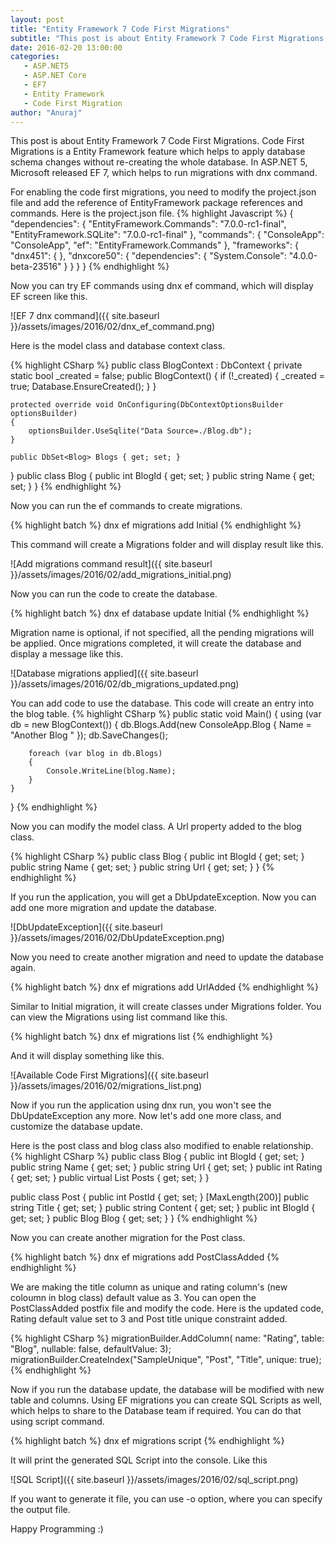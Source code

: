 ```yaml
---
layout: post
title: "Entity Framework 7 Code First Migrations"
subtitle: "This post is about Entity Framework 7 Code First Migrations. Code First Migrations is a Entity Framework feature which helps to apply database schema changes without re-creating the whole database. In ASP.NET 5, Microsoft released EF 7, which helps to run migrations with dnx command."
date: 2016-02-20 13:00:00
categories: 
   - ASP.NET5
   - ASP.NET Core
   - EF7
   - Entity Framework
   - Code First Migration
author: "Anuraj"
---
```

This post is about Entity Framework 7 Code First Migrations. Code First Migrations is a Entity Framework feature which helps to apply database schema changes without re-creating the whole database. In ASP.NET 5, Microsoft released EF 7, which helps to run migrations with dnx command. 
<!--more-->
For enabling the code first migrations, you need to modify the project.json file and add the reference of EntityFramework package references and commands. Here is the project.json file.
{% highlight Javascript %}
{
    "dependencies": {
        "EntityFramework.Commands": "7.0.0-rc1-final",
        "EntityFramework.SQLite": "7.0.0-rc1-final"
    },
    "commands": {
        "ConsoleApp": "ConsoleApp",
		"ef": "EntityFramework.Commands"
    },
    "frameworks": {
        "dnx451": { },
        "dnxcore50": {
            "dependencies": {
                "System.Console": "4.0.0-beta-23516"
            }
        }
    }
}
{% endhighlight %}

Now you can try EF commands using dnx ef command, which will display EF screen like this.

![EF 7 dnx command]({{ site.baseurl }}/assets/images/2016/02/dnx_ef_command.png)

Here is the model class and database context class.

{% highlight CSharp %}
public class BlogContext : DbContext
{
    private static bool _created = false;
    public BlogContext()
    {
        if (!_created)
        {
            _created = true;
            Database.EnsureCreated();
        }
    }

    protected override void OnConfiguring(DbContextOptionsBuilder optionsBuilder)
    {
        optionsBuilder.UseSqlite("Data Source=./Blog.db");
    }

    public DbSet<Blog> Blogs { get; set; }
}
public class Blog
{
    public int BlogId { get; set; }
    public string Name { get; set; }
}
{% endhighlight %}

Now you can run the ef commands to create migrations. 

{% highlight batch %}
dnx ef migrations add Initial
{% endhighlight %}

This command will create a Migrations folder and will display result like this.

![Add migrations command result]({{ site.baseurl }}/assets/images/2016/02/add_migrations_initial.png)

Now you can run the code to create the database. 

{% highlight batch %}
dnx ef database update Initial
{% endhighlight %}

Migration name is optional, if not specified, all the pending migrations will be applied. Once migrations completed, it will create the database and display a message like this.

![Database migrations applied]({{ site.baseurl }}/assets/images/2016/02/db_migrations_updated.png)

You can add code to use the database. This code will create an entry into the blog table.
{% highlight CSharp %}
public static void Main()
{
    using (var db = new BlogContext())
    {
        db.Blogs.Add(new ConsoleApp.Blog { Name = "Another Blog " });
        db.SaveChanges();

        foreach (var blog in db.Blogs)
        {
            Console.WriteLine(blog.Name);
        }
    }
}
{% endhighlight %}

Now you can modify the model class. A Url property added to the blog class.

{% highlight CSharp %}
public class Blog
{
    public int BlogId { get; set; }
    public string Name { get; set; }
    public string Url { get; set; }
}
{% endhighlight %}

If you run the application, you will get a DbUpdateException. Now you can add one more migration and update the database.

![DbUpdateException]({{ site.baseurl }}/assets/images/2016/02/DbUpdateException.png)

Now you need to create another migration and need to update the database again.

{% highlight batch %}
dnx ef migrations add UrlAdded
{% endhighlight %}

Similar to Initial migration, it will create classes under Migrations folder. You can view the Migrations using list command like this.

{% highlight batch %}
dnx ef migrations list
{% endhighlight %}

And it will display something like this.

![Available Code First Migrations]({{ site.baseurl }}/assets/images/2016/02/migrations_list.png)

Now if you run the application using dnx run, you won't see the DbUpdateException any more. Now let's add one more class, and customize the database update. 

Here is the post class and blog class also modified to enable relationship.
{% highlight CSharp %}
public class Blog
{
    public int BlogId { get; set; }
    public string Name { get; set; }
    public string Url { get; set; }
    public int Rating { get; set; }
    public virtual List<Post> Posts { get; set; }
}

public class Post
{
    public int PostId { get; set; }
    [MaxLength(200)]
    public string Title { get; set; }
    public string Content { get; set; }
    public int BlogId { get; set; }
    public Blog Blog { get; set; }
}
{% endhighlight %}

Now you can create another migration for the Post class.

{% highlight batch %}
dnx ef migrations add PostClassAdded
{% endhighlight %}

We are making the title column as unique and rating column's (new coloumn in blog class) default value as 3. You can open the PostClassAdded postfix file and modify the code. Here is the updated code, Rating default value set to 3 and Post title unique constraint added.

{% highlight CSharp %}
migrationBuilder.AddColumn<int>(
    name: "Rating",
    table: "Blog",
    nullable: false,
    defaultValue: 3);
migrationBuilder.CreateIndex("SampleUnique", "Post", "Title", unique: true);
{% endhighlight %}

Now if you run the database update, the database will be modified with new table and columns.
Using EF migrations you can create SQL Scripts as well, which helps to share to the Database team if required. You can do that using script command.

{% highlight batch %}
dnx ef migrations script
{% endhighlight %}

It will print the generated SQL Script into the console. Like this

![SQL Script]({{ site.baseurl }}/assets/images/2016/02/sql_script.png)

If you want to generate it file, you can use -o option, where you can specify the output file.

Happy Programming :)
